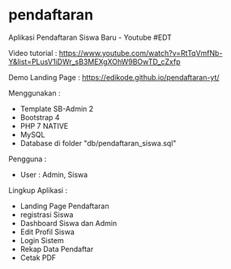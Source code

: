 # pendaftaran
Aplikasi Pendaftaran Siswa Baru - Youtube #EDT

Video tutorial :
https://www.youtube.com/watch?v=RtTqVmfNb-Y&list=PLusV1iDWr_sB3MEXgXOhW9BOwTD_cZxfp

Demo Landing Page :
https://edikode.github.io/pendaftaran-yt/

Menggunakan :
- Template SB-Admin 2
- Bootstrap 4
- PHP 7 NATIVE
- MySQL
- Database di folder "db/pendaftaran_siswa.sql"

Pengguna :
- User : Admin, Siswa

Lingkup Aplikasi :
- Landing Page Pendaftaran
- registrasi Siswa
- Dashboard Siswa dan Admin
- Edit Profil Siswa
- Login Sistem
- Rekap Data Pendaftar
- Cetak PDF
